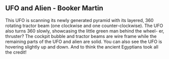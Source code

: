 ## UFO and Alien - Booker Martin
This UFO is scanning its newly generated pyramid with its layered, 360 rotating tractor beam (one clockwise and one counter-clockwise). The UFO also turns 360 slowly, showcasing the little green man behind the wheel- er, thruster? The cockpit bubble and tractor beams are wire frame while the remaining parts of the UFO and alien are solid. You can also see the UFO is hovering slightly up and down. And to think the ancient Egyptians took all the credit!